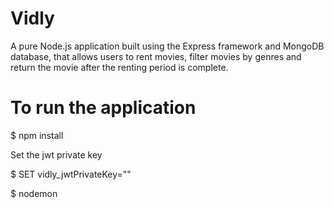 # Vidly

A pure Node.js application built using the Express framework and MongoDB database,
that allows users to rent movies, filter movies by genres and return the movie after the renting period is complete. 

# To run the application
 $ npm install 
 
 Set the jwt private key
 
 $ SET vidly_jwtPrivateKey=""
 
 $ nodemon
